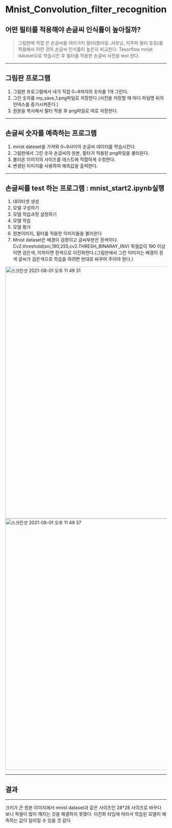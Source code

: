 # Mnist_Convolution_filter_recognition

## 어떤 필터를 적용해야 손글씨 인식률이 높아질까?
> 그림판에 직접 쓴 손글씨를 여러가지 필터(블러링 ,샤프닝, 저주파 필터 등등)를 적용해서 어떤 것이 손글씨 인식률이 높은지 비교한다.
Tesorflow mnist dataset으로 학습시킨 후 필터를 적용한 손글씨 사진을 test 한다.
-------------

## 그림판 프로그램
1. 그림판 프로그램에서 내가 직접 0~9까지의 숫자를 1개 그린다.
2. 그린 숫자를 my_save_1.png파일로 저장한다.(사진을 저장할 때 마다 파일명 뒤의 인덱스를 증가시켜준다.)
3. 원본을 복사해서 필터 적용 후 png파일로  따로 저장한다.

----------
## 손글씨 숫자를 예측하는 프로그램
1. mnist dateset을 가져와 0~9사이의 손글씨 데이터를 학습시킨다.
2. 그림판에서 그린 숫자 손글씨의 원본, 필터가 적용된 png파일을 불러온다.
3. 불러온 이미지의 사이즈를 테스트에 적합하게 수정한다.
4. 변경된 이미지를 사용하여 예측값을 출력한다.
-----------
## 손글씨를 test 하는 프로그램 : mnist_start2.ipynb실행
1. 데이터셋 생성
2. 모델 구성하기
3. 모델 학습과정 설정하기 
4. 모델 학습
5. 모델 평가
6. 원본이미지, 필터를 적용한 이미지들을 불러온다
7. Mnist dataset은 배경이 검정이고 글씨부분은 흰색이다. Cv2.threshold(src,190,255,cv2.THRESH_BINARAY_INV) 픽셀값이 190 이상이면
검은색, 이하이면 흰색으로 이진화한다.(그림판에서 그린 이미지는 배경이 흰색 글씨가 검은색으로 학습을 하려면 반대로 바꾸어 주어야 한다.)
<img width="787" alt="스크린샷 2021-08-01 오후 11 49 31" src="https://user-images.githubusercontent.com/44018024/127775290-fdcbf4a1-9dfb-4fed-b8cd-fe557819c817.png">
<img width="785" alt="스크린샷 2021-08-01 오후 11 49 37" src="https://user-images.githubusercontent.com/44018024/127775330-2c873204-c3e9-4fb8-9293-c4716c047dd0.png">

-----------

## 결과
------------
크키가 큰 원본 이미지에서 mnist dataset과 같은 사이즈인 28*28 사이즈로 바꾸다 보니 픽셀이 많이 깨지는 것을 해결하지 못했다.
이진화 타입에 따라서 학습된 모델이 예측하는 값이 달라질 수 있을 것 같다
